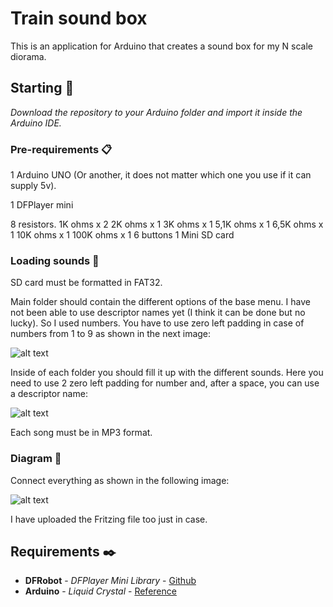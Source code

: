 # Train sound box

This is an application for Arduino that creates a sound box for my N scale diorama.

## Starting 🚀

_Download the repository to your Arduino folder and import it inside the Arduino IDE._


### Pre-requirements 📋

1 Arduino UNO (Or another, it does not matter which one you use if it can supply 5v).

1 DFPlayer mini

8 resistors.
    1K ohms x 2
    2K ohms x 1
    3K ohms x 1
    5,1K ohms x 1
    6,5K ohms x 1
    10K ohms x 1
    100K ohms x 1
6 buttons
1 Mini SD card

### Loading sounds 🔧

SD card must be formatted in FAT32.

Main folder should contain the different options of the base menu. I have not been able to use descriptor names yet (I think it can be done but no lucky). So I used numbers. You have to use zero left padding in case of numbers from 1 to 9 as shown in the next image:

![alt text](https://github.com/martinezcp/train_sound_box/master/base_folder.PNG?raw=true)


Inside of each folder you should fill it up with the different sounds. Here you need to use 2 zero left padding for number and, after a space, you can use a descriptor name:

![alt text](https://github.com/martinezcp/train_sound_box/master/songs_in_folder.PNG?raw=true)

Each song must be in MP3 format.

### Diagram 🔧

Connect everything as shown in the following image:

![alt text](https://github.com/martinezcp/train_sound_box/master/train_controller_fritzing_1.PNG?raw=true)

I have uploaded the Fritzing file too just in case.


## Requirements ✒️

* **DFRobot** - *DFPlayer Mini Library* - [Github](https://github.com/DFRobot/DFRobotDFPlayerMini)
* **Arduino** - *Liquid Crystal* - [Reference](https://www.arduino.cc/en/Reference/LiquidCrystal)